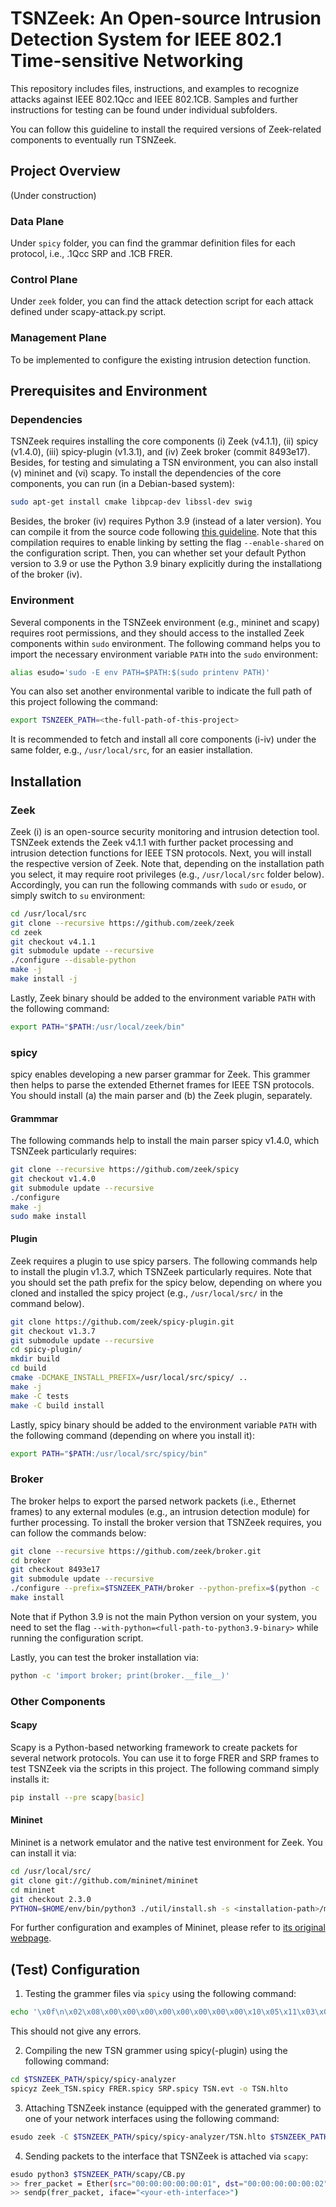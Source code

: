# TSNZeek: An Open-source Intrusion Detection System for IEEE 802.1 Time-sensitive Networking

This repository includes files, instructions, and examples to recognize attacks against IEEE 802.1Qcc and IEEE 802.1CB. Samples and further instructions for testing can be found under individual subfolders. 

You can follow this guideline to install the required versions of Zeek-related components to eventually run TSNZeek.

## Project Overview

(Under construction)

### Data Plane

Under `spicy` folder, you can find the grammar definition files for each protocol, i.e., .1Qcc SRP and .1CB FRER.

### Control Plane

Under `zeek` folder, you can find the attack detection script for each attack defined under scapy-attack.py script.

### Management Plane

To be implemented to configure the existing intrusion detection function.

## Prerequisites and Environment

### Dependencies

TSNZeek requires installing the core components (i) Zeek (v4.1.1), (ii) spicy (v1.4.0), (iii) spicy-plugin (v1.3.1), and (iv) Zeek broker (commit 8493e17). Besides, for testing and simulating a TSN environment, you can also install (v) mininet and (vi) scapy. To install the dependencies of the core components, you can run (in a Debian-based system):
```sh
sudo apt-get install cmake libpcap-dev libssl-dev swig
```
Besides, the broker (iv) requires Python 3.9 (instead of a later version). You can compile it from the source code following [this guideline](https://linuxize.com/post/how-to-install-python-3-9-on-debian-10/). Note that this compilation requires to enable linking by setting the flag `--enable-shared` on the configuration script. Then, you can whether set your default Python version to 3.9 or use the Python 3.9 binary explicitly during the installationg of the broker (iv).

### Environment

Several components in the TSNZeek environment (e.g., mininet and scapy) requires root permissions, and they should access to the installed Zeek components within `sudo` environment. The following command helps you to import the necessary environment variable `PATH` into the  `sudo` environment:
```sh
alias esudo='sudo -E env PATH=$PATH:$(sudo printenv PATH)'
```
You can also set another environmental varible to indicate the full path of this project following the command:
```sh
export TSNZEEK_PATH=<the-full-path-of-this-project>
```
It is recommended to fetch and install all core components (i-iv) under the same folder, e.g., `/usr/local/src`, for an easier installation.

## Installation

### Zeek

Zeek (i) is an open-source security monitoring and intrusion detection tool. TSNZeek extends the Zeek v4.1.1 with further packet processing and intrusion detection functions for IEEE TSN protocols. Next, you will install the respective version of Zeek. Note that, depending on the installation path you select, it may require root privileges (e.g., `/usr/local/src` folder below). Accordingly, you can run the following commands with `sudo` or `esudo`, or simply switch to `su` environment:
```sh
cd /usr/local/src
git clone --recursive https://github.com/zeek/zeek
cd zeek
git checkout v4.1.1
git submodule update --recursive
./configure --disable-python
make -j
make install -j
```

Lastly, Zeek binary should be added to the environment variable `PATH` with the following command:
```sh
export PATH="$PATH:/usr/local/zeek/bin"
```

### spicy

spicy enables developing a new parser grammar for Zeek. This grammer then helps to parse the extended Ethernet frames for IEEE TSN protocols. You should install (a) the main parser and (b) the Zeek plugin, separately.

#### Grammmar

The following commands help to install the main parser spicy v1.4.0, which TSNZeek particularly requires:
```sh
git clone --recursive https://github.com/zeek/spicy
git checkout v1.4.0
git submodule update --recursive
./configure
make -j
sudo make install
```
#### Plugin

Zeek requires a plugin to use spicy parsers. The following commands help to install the plugin v1.3.7, which TSNZeek particularly requires. Note that you should set the path prefix for the spicy below, depending on where you cloned and installed the spicy project (e.g., `/usr/local/src/` in the command below).

```sh
git clone https://github.com/zeek/spicy-plugin.git
git checkout v1.3.7
git submodule update --recursive
cd spicy-plugin/
mkdir build
cd build
cmake -DCMAKE_INSTALL_PREFIX=/usr/local/src/spicy/ ..
make -j
make -C tests
make -C build install
```

Lastly, spicy binary should be added to the environment variable `PATH` with the following command (depending on where you install it):
```sh
export PATH="$PATH:/usr/local/src/spicy/bin"
```
### Broker

The broker helps to export the parsed network packets (i.e., Ethernet frames) to any external modules (e.g., an intrusion detection module) for further processing. To install the broker version that TSNZeek requires, you can follow the commands below:

```sh
git clone --recursive https://github.com/zeek/broker.git
cd broker
git checkout 8493e17
git submodule update --recursive
./configure --prefix=$TSNZEEK_PATH/broker --python-prefix=$(python -c 'import sys; print(sys.exec_prefix)')
make install
```
Note that if Python 3.9 is not the main Python version on your system, you need to set the flag `--with-python=<full-path-to-python3.9-binary>` while running the configuration script.

Lastly, you can test the broker installation via:
```sh
python -c 'import broker; print(broker.__file__)'
```

### Other Components

#### Scapy

Scapy is a Python-based networking framework to create packets for several network protocols. You can use it to forge FRER and SRP frames to test TSNZeek via the scripts in this project. The following command simply installs it:

```sh
pip install --pre scapy[basic]
```

#### Mininet

Mininet is a network emulator and the native test environment for Zeek. You can install it via:
```sh
cd /usr/local/src/
git clone git://github.com/mininet/mininet
cd mininet
git checkout 2.3.0
PYTHON=$HOME/env/bin/python3 ./util/install.sh -s <installation-path>/mininet -n
```
For further configuration and examples of Mininet, please refer to [its original webpage](https://mininet.org/).

## (Test) Configuration

1. Testing the grammer files via `spicy` using the following command:
```sh
echo '\x0f\n\x02\x08\x00\x00\x00\x00\x00\x00\x00\x00\x10\x05\x11\x03\x00\x00\x00' | HILTI_DEBUG=spicy spicy-driver -d $TSNZEEK_PATH/spicy/spicy-analyzer/SRP.spicy
```
This should not give any errors.

2. Compiling the new TSN grammer using spicy(-plugin) using the following command:
```sh
cd $TSNZEEK_PATH/spicy/spicy-analyzer
spicyz Zeek_TSN.spicy FRER.spicy SRP.spicy TSN.evt -o TSN.hlto
```

3. Attaching TSNZeek instance (equipped with the generated grammer) to one of your network interfaces using the following command:
```sh
esudo zeek -C $TSNZEEK_PATH/spicy/spicy-analyzer/TSN.hlto $TSNZEEK_PATH/spicy/spicy-analyzer/TSN.zeek $TSNZEEK_PATH/spicy/scripts -i <your-eth-interface> LogAscii::use_json=T Spicy::enable_print=T
```

4. Sending packets to the interface that TSNZeek is attached via `scapy`:
```sh
esudo python3 $TSNZEEK_PATH/scapy/CB.py
>> frer_packet = Ether(src="00:00:00:00:00:01", dst="00:00:00:00:00:02") / Dot1Q(vlan=0) / CB(sequence_nr=1)
>> sendp(frer_packet, iface="<your-eth-interface>")
```
